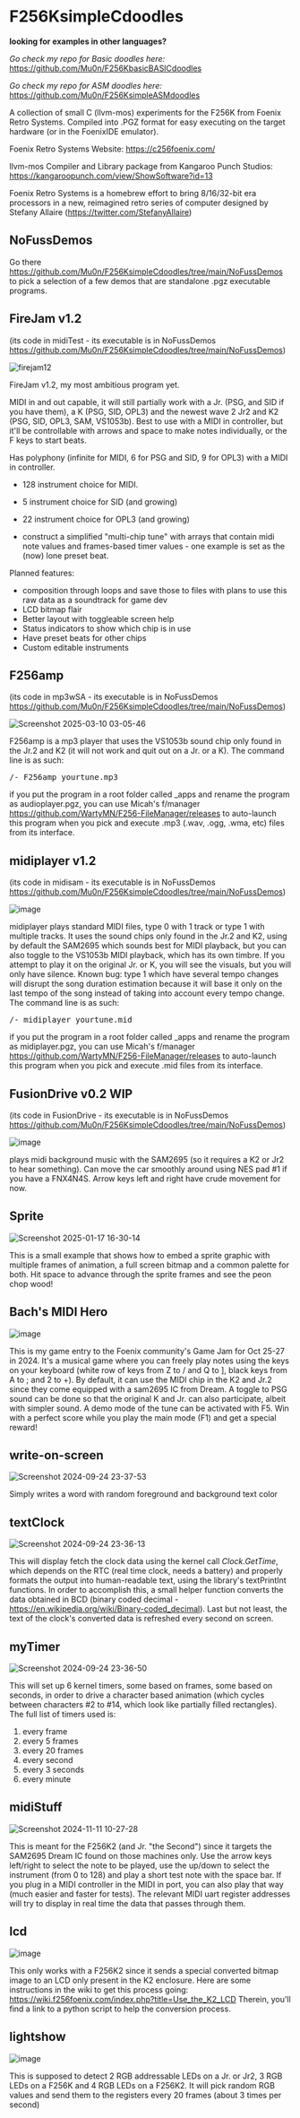 # F256KsimpleCdoodles

**looking for examples in other languages?**

_Go check my repo for Basic doodles here:_ https://github.com/Mu0n/F256KbasicBASICdoodles

_Go check my repo for ASM doodles here:_ https://github.com/Mu0n/F256KsimpleASMdoodles


A collection of small C (llvm-mos) experiments for the F256K from Foenix Retro Systems. Compiled into .PGZ format for easy executing on the target hardware (or in the FoenixIDE emulator).

Foenix Retro Systems
Website: https://c256foenix.com/

llvm-mos Compiler and Library package from Kangaroo Punch Studios:
https://kangaroopunch.com/view/ShowSoftware?id=13

Foenix Retro Systems is a homebrew effort to bring 8/16/32-bit era processors in a new, reimagined retro series of computer designed by Stefany Allaire (https://twitter.com/StefanyAllaire)

## NoFussDemos

Go there https://github.com/Mu0n/F256KsimpleCdoodles/tree/main/NoFussDemos to pick a selection of a few demos that are standalone .pgz executable programs.

## FireJam v1.2

(its code in midiTest - its executable is in NoFussDemos https://github.com/Mu0n/F256KsimpleCdoodles/tree/main/NoFussDemos)

![firejam12](https://github.com/user-attachments/assets/b3227864-2b17-47d5-886a-88fb8598b0dc)


FireJam v1.2, my most ambitious program yet. 

MIDI in and out capable, it will still partially work with a Jr. (PSG, and SID if you have them), a K (PSG, SID, OPL3) and the newest wave 2 Jr2 and K2 (PSG, SID, OPL3, SAM, VS1053b).
Best to use with a MIDI in controller, but it'll be controllable with arrows and space to make notes individually, or the F keys to start beats.

Has polyphony (infinite for MIDI, 6 for PSG and SID, 9 for OPL3) with a MIDI in controller.
* 128 instrument choice for MIDI.
* 5 instrument choice for SID (and growing)
* 22 instrument choice for OPL3 (and growing)

* construct a simplified "multi-chip tune" with arrays that contain midi note values and frames-based timer values - one example is set as the (now) lone preset beat.
 
Planned features:
* composition through loops and save those to files with plans to use this raw data as a soundtrack for game dev
* LCD bitmap flair
* Better layout with toggleable screen help
* Status indicators to show which chip is in use
* Have preset beats for other chips
* Custom editable instruments

## F256amp 
(its code in mp3wSA - its executable is in NoFussDemos https://github.com/Mu0n/F256KsimpleCdoodles/tree/main/NoFussDemos)

![Screenshot 2025-03-10 03-05-46](https://github.com/user-attachments/assets/7dc572aa-fb2e-415b-ae45-cee5c28b32e5)

F256amp is a mp3 player that uses the VS1053b sound chip only found in the Jr.2 and K2 (it will not work and quit out on a Jr. or a K). The command line is as such:
<pre>
/- F256amp yourtune.mp3
</pre>

if you put the program in a root folder called _apps and rename the program as audioplayer.pgz, you can use Micah's f/manager https://github.com/WartyMN/F256-FileManager/releases to auto-launch this program when you pick and execute .mp3 (.wav, .ogg, .wma, etc) files from its interface.

## midiplayer v1.2 
(its code in midisam - its executable is in NoFussDemos https://github.com/Mu0n/F256KsimpleCdoodles/tree/main/NoFussDemos)

![image](https://github.com/user-attachments/assets/9ece1880-1e98-4ee7-859e-d0e974a8cb7e)



midiplayer plays standard MIDI files, type 0 with 1 track or type 1 with multiple tracks.  It uses the sound chips only found in the Jr.2 and K2, using by default the SAM2695 which sounds best for MIDI playback, but you can also toggle to the VS1053b MIDI playback, which has its own timbre. If you attempt to play it on the original Jr. or K, you will see the visuals, but you will only have silence. 
Known bug: type 1 which have several tempo changes will disrupt the song duration estimation because it will base it only on the last tempo of the song instead of taking into account every tempo change. The command line is as such:
<pre>
/- midiplayer yourtune.mid
</pre>

if you put the program in a root folder called _apps and rename the program as midiplayer.pgz, you can use Micah's f/manager https://github.com/WartyMN/F256-FileManager/releases to auto-launch this program when you pick and execute .mid files from its interface.

## FusionDrive v0.2 WIP
(its code in FusionDrive - its executable is in NoFussDemos https://github.com/Mu0n/F256KsimpleCdoodles/tree/main/NoFussDemos)

![image](https://github.com/user-attachments/assets/d7277ea1-f64d-4f29-b15c-f18489e08cc2)

plays midi background music with the SAM2695 (so it requires a K2 or Jr2 to hear something). Can move the car smoothly around using NES pad #1 if you have a FNX4N4S. Arrow keys left and right have crude movement for now. 

## Sprite

![Screenshot 2025-01-17 16-30-14](https://github.com/user-attachments/assets/b6ed8445-34f7-447d-9877-c3cb20900a3b)

This is a small example that shows how to embed a sprite graphic with multiple frames of animation, a full screen bitmap and a common palette for both.
Hit space to advance through the sprite frames and see the peon chop wood!

## Bach's MIDI Hero

![image](https://github.com/user-attachments/assets/f721fd45-dbf1-4660-a6fc-2d9ce965399e)

This is my game entry to the Foenix community's Game Jam for Oct 25-27 in 2024.
It's a musical game where you can freely play notes using the keys on your keyboard (white row of keys from Z to / and Q to ], black keys from A to ; and 2 to +). By default, it can use the MIDI chip in the K2 and Jr.2 since they come equipped with a sam2695 IC from Dream. A toggle to PSG sound can be done so that the original K and Jr. can also participate, albeit with simpler sound. A demo mode of the tune can be activated with F5. Win with a perfect score while you play the main mode (F1) and get a special reward!

## write-on-screen

![Screenshot 2024-09-24 23-37-53](https://github.com/user-attachments/assets/8215ea3e-947c-42b6-87cf-6b9dfdb093ee)

Simply writes a word with random foreground and background text color

## textClock

![Screenshot 2024-09-24 23-36-13](https://github.com/user-attachments/assets/f2f858f3-10a9-41a9-8729-384206eaa001)

This will display fetch the clock data using the kernel call _Clock.GetTime_, which depends on the RTC (real time clock, needs a battery) and properly formats the output into human-readable text, using the library's textPrintInt functions. In order to accomplish this, a small helper function converts the data obtained in BCD (binary coded decimal - https://en.wikipedia.org/wiki/Binary-coded_decimal). Last but not least, the text of the clock's converted data is refreshed every second on screen.

## myTimer

 ![Screenshot 2024-09-24 23-36-50](https://github.com/user-attachments/assets/c87ef3e4-b682-4a95-8dc9-b733cbb43884)
   
This will set up 6 kernel timers, some based on frames, some based on seconds, in order to drive a character based animation (which cycles between characters #2 to #14, which look like partially filled rectangles).
The full list of timers used is:
1) every frame
2) every 5 frames
3) every 20 frames
4) every second
5) every 3 seconds
6) every minute

## midiStuff

![Screenshot 2024-11-11 10-27-28](https://github.com/user-attachments/assets/70ff66e5-73a5-4fbc-b671-1087199a1108)

This is meant for the F256K2 (and Jr. "the Second") since it targets the SAM2695 Dream IC found on those machines only. Use the arrow keys left/right to select the note to be played, use the up/down to select the instrument (from 0 to 128) and play a short test note with the space bar. If you plug in a MIDI controller in the MIDI in port, you can also play that way (much easier and faster for tests). The relevant MIDI uart register addresses will try to display in real time the data that passes through them. 

## lcd

![image](https://github.com/user-attachments/assets/a4a7e8f2-8f41-4910-ad2e-3d91afb2b08f)

This only works with a F256K2 since it sends a special converted bitmap image to an LCD only present in the K2 enclosure. Here are some instructions in the wiki to get this process going: https://wiki.f256foenix.com/index.php?title=Use_the_K2_LCD 
Therein, you'll find a link to a python script to help the conversion process.

## lightshow

![image](https://github.com/user-attachments/assets/4b302ed3-5d81-4043-b752-4b1560b14972)

This is supposed to detect 2 RGB addressable LEDs on a Jr. or Jr2, 3 RGB LEDs on a F256K and 4 RGB LEDs on a F256K2.
It will pick random RGB values and send them to the registers every 20 frames (about 3 times per second)


